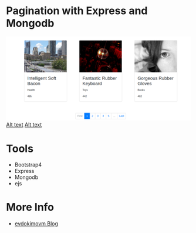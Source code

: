 # Pagination with Express and Mongodb

![Alt text](nodejs-mongodb-pagination2.png)
[Alt text](nodejs-mongodb-pagination2-2.png)
[Alt text](nodejs-mongodb-pagination2-3.png)

# Tools
- Bootstrap4
- Express
- Mongodb
- ejs

# More Info
- [evdokimovm Blog](https://evdokimovm.github.io/javascript/nodejs/mongodb/pagination/expressjs/ejs/bootstrap/2017/08/20/create-pagination-with-nodejs-mongodb-express-and-ejs-step-by-step-from-scratch.html)
